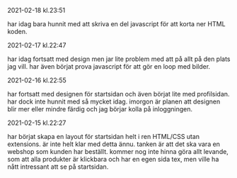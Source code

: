 2021-02-18 kl.23:51

har idag bara hunnit med att skriva en del javascript för att korta ner HTML koden.

2021-02-17 kl.22:47

har idag fortsatt med design men jar lite problem med att på allt på den plats jag vill. har även börjat prova javascript för att gör en loop med bilder.

2021-02-16 kl.22:55

har fortsatt med designen för startsidan och även börjat lite med profilsidan. har dock inte hunnit med så mycket idag. 
imorgon är planen att designen blir mer  eller mindre färdig och jag börjar kolla på inloggningen.

2021-02-15 kl.22:27

har börjat skapa en layout för startsidan helt i ren HTML/CSS utan extensions.
är inte helt klar med detta ännu.
tanken är att det ska vara en webshop som kunden har beställt.
kommer nog inte hinna göra allt levande, som att alla produkter är klickbara och har en egen sida tex, men ville ha nått intressant att se på startsidan.
